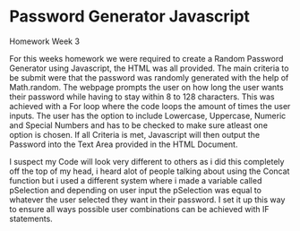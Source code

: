 # Password Generator Javascript
Homework Week 3

For this weeks homework we were required to create a Random Password Generator using Javascript, the HTML was all provided. The main criteria to be submit were that the password was randomly generated with the help of Math.random. The webpage prompts the user on how long the user wants their password while having to stay within 8 to 128 characters. This was achieved with a For loop where the code loops the amount of times the user inputs. The user has the option to include Lowercase, Uppercase, Numeric and Special Numbers and has to be checked to make sure atleast one option is chosen. If all Criteria is met, Javascript will then output the Password into the Text Area provided in the HTML Document.

I suspect my Code will look very different to others as i did this completely off the top of my head, i heard alot of people talking about using the Concat function but i used a different system where i made a variable called pSelection and depending on user input the pSelection was equal to whatever the user selected they want in their password. I set it up this way to ensure all ways possible user combinations can be achieved with IF statements.


